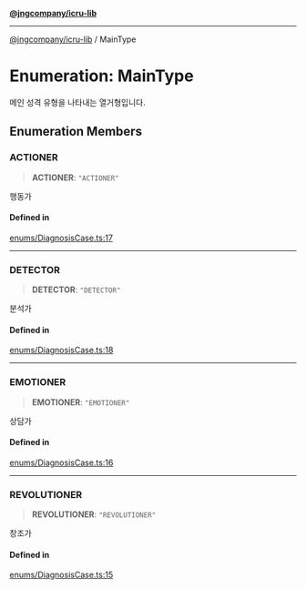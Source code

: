 [**@jngcompany/icru-lib**](../README.md)

***

[@jngcompany/icru-lib](../globals.md) / MainType

# Enumeration: MainType

메인 성격 유형을 나타내는 열거형입니다.

## Enumeration Members

### ACTIONER

> **ACTIONER**: `"ACTIONER"`

행동가

#### Defined in

[enums/DiagnosisCase.ts:17](https://github.com/jngcompany/icru-lib/blob/cee5a8006a4970de6269ef7414374f6c7339529e/src/enums/DiagnosisCase.ts#L17)

***

### DETECTOR

> **DETECTOR**: `"DETECTOR"`

분석가

#### Defined in

[enums/DiagnosisCase.ts:18](https://github.com/jngcompany/icru-lib/blob/cee5a8006a4970de6269ef7414374f6c7339529e/src/enums/DiagnosisCase.ts#L18)

***

### EMOTIONER

> **EMOTIONER**: `"EMOTIONER"`

상담가

#### Defined in

[enums/DiagnosisCase.ts:16](https://github.com/jngcompany/icru-lib/blob/cee5a8006a4970de6269ef7414374f6c7339529e/src/enums/DiagnosisCase.ts#L16)

***

### REVOLUTIONER

> **REVOLUTIONER**: `"REVOLUTIONER"`

창조가

#### Defined in

[enums/DiagnosisCase.ts:15](https://github.com/jngcompany/icru-lib/blob/cee5a8006a4970de6269ef7414374f6c7339529e/src/enums/DiagnosisCase.ts#L15)
